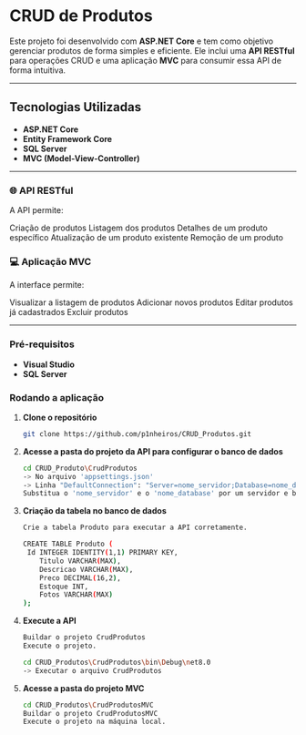 # CRUD de Produtos

Este projeto foi desenvolvido com **ASP.NET Core** e tem como objetivo gerenciar produtos de forma simples e eficiente. Ele inclui uma **API RESTful** para operações CRUD e uma aplicação **MVC** para consumir essa API de forma intuitiva.

---

## Tecnologias Utilizadas

- **ASP.NET Core**
- **Entity Framework Core**
- **SQL Server**
- **MVC (Model-View-Controller)**

---

### 🌐 API RESTful
A API permite:

Criação de produtos
Listagem dos produtos
Detalhes de um produto específico
Atualização de um produto existente
Remoção de um produto

### 💻 Aplicação MVC
A interface permite:

Visualizar a listagem de produtos
Adicionar novos produtos
Editar produtos já cadastrados
Excluir produtos

---

### Pré-requisitos
- **Visual Studio**
- **SQL Server**

### Rodando a aplicação
1. **Clone o repositório**
   ```sh
   git clone https://github.com/p1nheiros/CRUD_Produtos.git
   ```
2. **Acesse a pasta do projeto da API para configurar o banco de dados**
   ```sh
   cd CRUD_Produto\CrudProdutos
   -> No arquivo 'appsettings.json'
   -> Linha "DefaultConnection": "Server=nome_servidor;Database=nome_database;Integrated Security=True;Encrypt=True;TrustServerCertificate=True;"
   Substitua o 'nome_servidor' e o 'nome_database' por um servidor e banco de dados existente no seu SQLServer (a conexão deve ser realizada por autenticação do windows)
   ```
3. **Criação da tabela no banco de dados**
   ```sh
   Crie a tabela Produto para executar a API corretamente.
   
   CREATE TABLE Produto (
   	Id INTEGER IDENTITY(1,1) PRIMARY KEY,
       Titulo VARCHAR(MAX),
       Descricao VARCHAR(MAX),
       Preco DECIMAL(16,2),
       Estoque INT,
       Fotos VARCHAR(MAX)
   );
   ```
4. **Execute a API**
   ```sh
   Buildar o projeto CrudProdutos
   Execute o projeto.
   
   cd CRUD_Produtos\CrudProdutos\bin\Debug\net8.0
   -> Executar o arquivo CrudProdutos
   ```
5. **Acesse a pasta do projeto MVC**
   ```sh
   cd CRUD_Produtos\CrudProdutosMVC
   Buildar o projeto CrudProdutosMVC
   Execute o projeto na máquina local.
   ```
   

